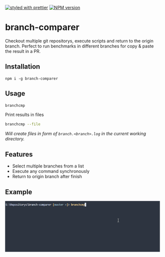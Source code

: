 [![styled with prettier](https://img.shields.io/badge/styled_with-prettier-ff69b4.svg)](#badge)
[![NPM version](https://img.shields.io/npm/v/branch-comparer.svg?style=flat)](https://www.npmjs.com/package/branch-comparer)
# branch-comparer
Checkout multiple git repositorys, execute scripts and return to the origin branch.
Perfect to run benchmarks in different branches for copy & paste the result in a PR.

## Installation
```
npm i -g branch-comparer
```
## Usage

```sh
branchcmp
```
Print results in files
```sh
branchcmp --file
```
_Will create files in form of `branch.<branch>.log` in the current working directory._

## Features

- Select multiple branches from a list
- Execute any command synchronously
- Return to origin branch after finish

## Example

![example](https://github.com/StarpTech/branch-comparer/blob/master/branchcmp.gif "Example branchcmp")
